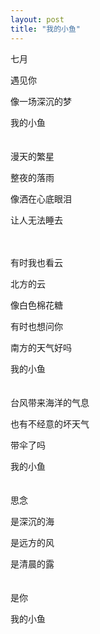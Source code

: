 ```yaml
---
layout: post
title: "我的小鱼"
---
```

<audio src="https://iwait.me/assets/imgs/欧得洋 - 孤单北半球.mp3"></audio>

七月

遇见你

像一场深沉的梦

我的小鱼  <br/>  <br/>  <br/> 漫天的繁星

整夜的落雨

像洒在心底眼泪

让人无法睡去 <br/>  <br/>  <br/>


有时我也看云

北方的云

像白色棉花糖

有时也想问你

南方的天气好吗

我的小鱼 <br/>  <br/>  <br/> 台风带来海洋的气息

也有不经意的坏天气

带伞了吗

我的小鱼 <br/>  <br/>  <br/> 思念 

是深沉的海

是远方的风

是清晨的露 <br/>  <br/>  <br/> 是你

我的小鱼


